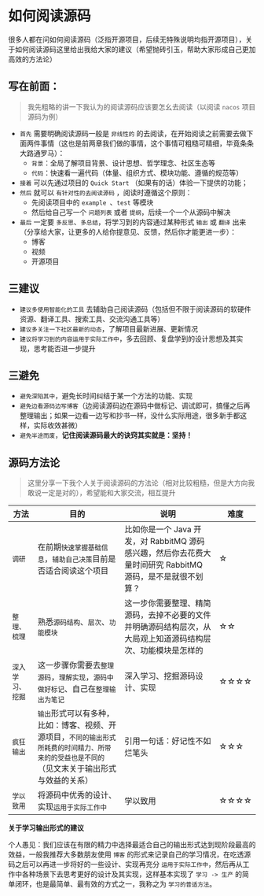 # **如何阅读源码**

很多人都在问如何阅读源码（泛指开源项目，后续无特殊说明均指开源项目），关于如何阅读源码这里给出我给大家的建议（希望抛砖引玉，帮助大家形成自己更加高效的方法论）

## **写在前面：**

> 我先粗略的讲一下我认为的阅读源码应该要怎幺去阅读（以阅读 `nacos` 项目源码为例）

- `首先` 需要明确阅读源码一般是 `非线性的` 的去阅读，在开始阅读之前需要去做下面两件事情（这也是前两章我们做的事情，这个事情可粗糙可精细，毕竟条条大路通罗马）：
    - `背景`：全局了解项目背景、设计思想、哲学理念、社区生态等
    - `代码`：快速看一遍代码（体量、组织方式、模块功能、遵循的规范等）
- `接着` 可以先通过项目的 `Quick Start` （如果有的话）体验一下提供的功能；
- `然后` 就可以 `有针对性的去阅读源码` ，阅读时遵循这个原则：
    - 先阅读项目中的 `example `、`test` 等模块
    - 然后给自己写一个 `问题列表` 或者 `提纲`，后续一个一个从源码中解决
- `最后` 一定要 `多反思`、`多总结`，将学习到的内容通过某种形式 `输出` 或 `翻译` 出来（分享给大家，让更多的人给你提意见、反馈，然后你才能更进一步）：
   - 博客
   - 视频
   - 开源项目

## **三建议**

- `建议多使用智能化的工具` 去辅助自己阅读源码（包括但不限于阅读源码的软硬件资源、翻译工具、搜索工具、交流沟通工具等）
- `建议多关注一下社区最新的动态`，了解项目最新进展、更新情况
- `建议将学习到的内容运用于实际工作中`，多去回顾、复盘学到的设计思想及其实现，思考能否进一步提升

## **三避免**

- `避免深陷其中`，避免长时间纠结于某一个方法的功能、实现
- `避免边看源码边写博客`（边阅读源码边在源码中做标记、调试即可，搞懂之后再整理输出；如果一边看一边写和抄书一样，没什么实际用途，很多新手都这样，实际收效甚微）
- `避免半途而废`，__记住阅读源码最大的诀窍其实就是：坚持！__
 
## **源码方法论**

> 这里分享一下我个人关于阅读源码的方法论（相对比较粗糙，但是大方向我敢说一定是对的），希望能和大家交流，相互提升

|  方法   |   目的  |  说明  |   难度  |
| --- | --- | --- | --- |
|  `调研` | 在前期`快速掌握基础信息`，`辅助自己决策`目前是否适合阅读这个项目   | 比如你是一个 Java 开发，对 RabbitMQ 源码感兴趣，然后你去花费大量时间研究 RabbitMQ 源码，是不是就很不划算？|  ☆ |
|  `整理、梳理` | 熟悉`源码结构`、`层次`、`功能模块` | 这一步你需要整理、精简源码，去掉不必要的文件并明确源码结构层次，从大局观上知道源码结构层次、功能模块是怎样的 | ☆☆ |
| `深入学习、挖掘` | 这一步骤你需要去`整理源码`，`理解实现`，`源码中做好标记`、自己在`整理输出为笔记` | 深入学习、挖掘源码设计、实现 | ☆☆☆☆ |
| `疯狂输出` | `输出`形式可以有多种，比如：博客、视频、开源项目，`不同的输出形式所耗费的时间精力、所带来的的受益也是不同的`（见文末关于输出形式与效益的关系） | 引用一句话：好记性不如烂笔头 | ☆☆☆ |
| `学以致用` | 将源码中优秀的设计、实现`运用于实际工作中` | 学以致用 | ☆☆☆☆ |

**关于学习输出形式的建议**

个人愚见：我们应该在有限的精力中选择最适合自己的输出形式达到现阶段最高的效益，一般我推荐大多数朋友使用  `博客` 的形式来记录自己的学习情况，在吃透源码之后可以再进一步将好的一些设计、实现再充分 `运用于实际工作中`，然后再从工作中各种场景下去思考更好的设计及其实现，这样基本实现了 `学习 -> 生产` 的简单闭环，也是最简单、最有效的方式之一，我称之为 `学习的普适方法`。

</br>